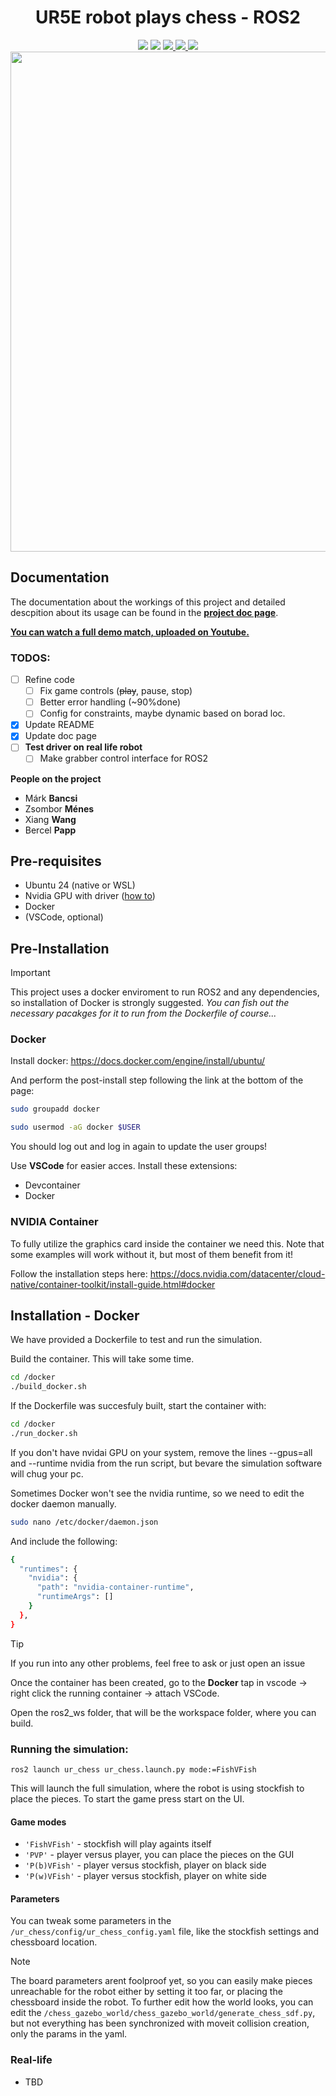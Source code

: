 <p align="center">
  <h1 align="center">UR5E robot plays chess - ROS2</h1>
  <p align="center">
    <img src="https://img.shields.io/badge/python-3.12-blue"/>
    <img src="https://img.shields.io/badge/ROS2-%20Jazzy-blue?logo=ros&logoColor=white" />
    <a href="https://mizo330.github.io/UR5_plays_chess_ROS2/">
      <img src="https://img.shields.io/badge/%20Pages-Documentation-181717?logo=github&logoColor=white&labelColor=gray&color=blue"/>
    </a>
    <a href="https://youtu.be/9IK0mxdCMDk">
       <img src="https://img.shields.io/badge/YouTube-Demo%20Video-red?logo=youtube&style=flat" />
    </a>
    <a href="LICENSE">
    <img src="https://img.shields.io/badge/license-MIT-purple"/>
    </a>
    <img src="/media/demo.gif" width="800" />
  </p>
</p>


## Documentation

The documentation about the workings of this project and detailed descpition about its usage can be found in the **[project doc page](https://mizo330.github.io/UR5_plays_chess_ROS2/)**.

**<u>You can watch a full demo match, uploaded on [Youtube](https://youtu.be/9IK0mxdCMDk).</u>**


### TODOS:
- [ ] Refine code
  - [ ] Fix game controls (~~play~~, pause, stop)
  - [ ] Better error handling (~90%done)
  - [ ] Config for constraints, maybe dynamic based on borad loc.
- [x] Update README
- [x] Update doc page
- [ ] **Test driver on real life robot**
  - [ ] Make grabber control interface for ROS2

**People on the project**
- Márk **Bancsi**
- Zsombor **Ménes**
- Xiang **Wang**
- Bercel **Papp**

## Pre-requisites
- Ubuntu 24 (native or WSL)
- Nvidia GPU with driver ([how to](https://documentation.ubuntu.com/server/how-to/graphics/install-nvidia-drivers/index.html))
- Docker
- (VSCode, optional)

## Pre-Installation 

>[!IMPORTANT]
>This project uses a docker enviroment to run ROS2 and any dependencies, so installation of Docker is strongly suggested.
> *You can fish out the necessary pacakges for it to run from the Dockerfile of course...*

### Docker

Install docker: https://docs.docker.com/engine/install/ubuntu/

And perform the post-install step following the link at the bottom of the page:

```bash
sudo groupadd docker
```

```bash
sudo usermod -aG docker $USER
```
You should log out and log in again to update the user groups!

Use **VSCode** for easier acces. Install these extensions:
- Devcontainer
- Docker

### NVIDIA Container

To fully utilize the graphics card inside the container we need this. Note that some examples will work without it, but most of them benefit from it!

Follow the installation steps here:
https://docs.nvidia.com/datacenter/cloud-native/container-toolkit/install-guide.html#docker


## Installation - Docker

We have provided a Dockerfile to test and run the simulation. 

Build the container. This will take some time.
```bash
cd /docker
./build_docker.sh
```

If the Dockerfile was succesfuly built, start the container with:

```bash
cd /docker
./run_docker.sh
```

If you don't have nvidai GPU on your system, remove the lines --gpus=all and --runtime nvidia from the run script, but bevare the simulation software will chug your pc.

Sometimes Docker won't see the nvidia runtime, so we need to edit the docker daemon manually.
```bash
sudo nano /etc/docker/daemon.json
```
And include the following:
```bash
{
  "runtimes": {
    "nvidia": {
      "path": "nvidia-container-runtime",
      "runtimeArgs": []
    }
  },
}
```

>[!TIP]
>If you run into any other problems, feel free to ask or just open an issue

Once the container has been created, go to the **Docker** tap in vscode -> right click the running container -> attach VSCode.

Open the ros2_ws folder, that will be the workspace folder, where you can build.

### Running the simulation:

```
ros2 launch ur_chess ur_chess.launch.py mode:=FishVFish
```

This will launch the full simulation, where the robot is using stockfish to place the pieces. To start the game press start on the UI.

#### Game modes

- `'FishVFish'` - stockfish will play againts itself
-  `'PVP'` - player versus player, you can place the pieces on the GUI
- `'P(b)VFish'` - player versus stockfish, player on black side
- `'P(w)VFish'` - player versus stockfish, player on white side

#### Parameters
You can tweak some parameters in the `/ur_chess/config/ur_chess_config.yaml` file, like the stockfish settings and chessboard location.

>[!NOTE]
>The board parameters arent foolproof yet, so you can easily make pieces unreachable for the robot either by setting it too far, or placing the chessboard inside the robot.
>To further edit how the world looks, you can edit the `/chess_gazebo_world/chess_gazebo_world/generate_chess_sdf.py`, but not everything has been synchronized with moveit collision creation, only the params in the yaml.

### Real-life
- TBD
